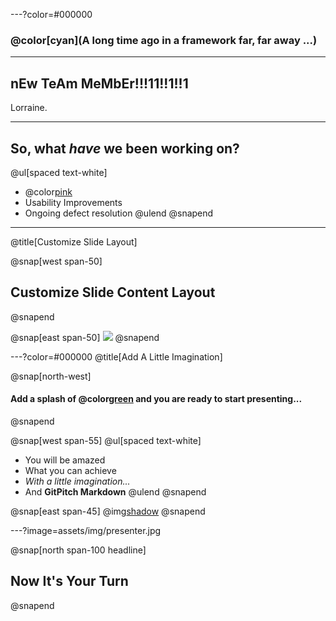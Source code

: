 ---?color=#000000

### @color[cyan](**A long time ago in a framework far, far away ...**)

---

## nEw TeAm MeMbEr!!!11!!1!!1
Lorraine.

---

## So, what _have_ we been working on?

@ul[spaced text-white]
- @color[pink](Localisation)
- Usability Improvements
- Ongoing defect resolution
@ulend
@snapend

---
@title[Customize Slide Layout]

@snap[west span-50]
## Customize Slide Content Layout
@snapend

@snap[east span-50]
![](assets/img/presentation.png)
@snapend

---?color=#000000
@title[Add A Little Imagination]

@snap[north-west]
#### Add a splash of @color[green](**color**) and you are ready to start presenting...
@snapend

@snap[west span-55]
@ul[spaced text-white]
- You will be amazed
- What you can achieve
- *With a little imagination...*
- And **GitPitch Markdown**
@ulend
@snapend

@snap[east span-45]
@img[shadow](assets/img/conference.png)
@snapend

---?image=assets/img/presenter.jpg

@snap[north span-100 headline]
## Now It's Your Turn
@snapend


